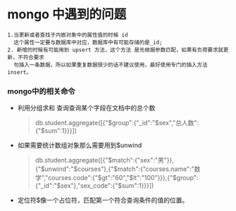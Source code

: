 # mongo 中遇到的问题

````
1.当更新或者查找子内嵌对象中的属性值的时候 id 
  这个属性一定要与数据库中对应，数据库中有可能存储的是_id;
2. 新增的时候有可能用到 upsert 方法，这个方法 是先根据参数匹配，如果有负荷要求就更新，不符合要求
  句插入一条数据，所以如果重复数据很少的话不建议使用，最好使用专门的插入方法insert。
 ````
 
 ### mongo中的相关命令
 - 利用分组求和 查询查询某个字段在文档中的总个数
    > db.student.aggregate([{"$group":{"_id":"$sex","总人数":{"$sum":1}}}])
 - 如果需要统计数组对象那么需要用到$unwind
    > db.student.aggregate([{"$match":{"sex":"男"}},{"$unwind":"$courses"},{"$match":{"courses.name":"数学","courses.code":{"$gt":"60","$lt":"100"}}},{"$group":{"_id":"$sex"},"sex_code":{"$sum":1}}}])
 - 定位符$像一个占位符，匹配第一个符合查询条件的值的位置。